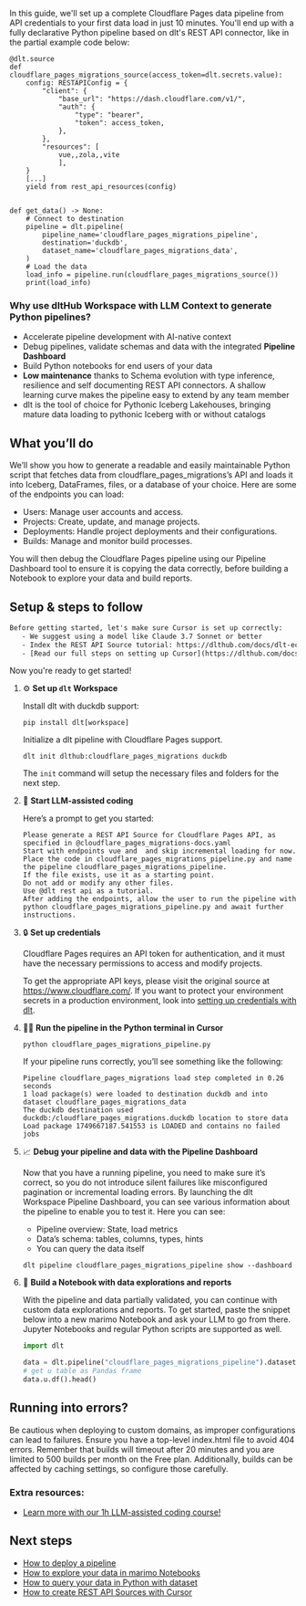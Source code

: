 In this guide, we'll set up a complete Cloudflare Pages data pipeline from API credentials to your first data load in just 10 minutes. You'll end up with a fully declarative Python pipeline based on dlt's REST API connector, like in the partial example code below:

```python-outcome
@dlt.source
def cloudflare_pages_migrations_source(access_token=dlt.secrets.value):
    config: RESTAPIConfig = {
        "client": {
            "base_url": "https://dash.cloudflare.com/v1/",
            "auth": {
                "type": "bearer",
                "token": access_token,
            },
        },
        "resources": [
            vue,,zola,,vite
            ],
    }
    [...]
    yield from rest_api_resources(config)


def get_data() -> None:
    # Connect to destination
    pipeline = dlt.pipeline(
        pipeline_name='cloudflare_pages_migrations_pipeline',
        destination='duckdb',
        dataset_name='cloudflare_pages_migrations_data', 
    )
    # Load the data
    load_info = pipeline.run(cloudflare_pages_migrations_source())
    print(load_info) 
```

### Why use dltHub Workspace with LLM Context to generate Python pipelines?

- Accelerate pipeline development with AI-native context
- Debug pipelines, validate schemas and data with the integrated **Pipeline Dashboard**
- Build Python notebooks for end users of your data
- **Low maintenance** thanks to Schema evolution with type inference, resilience and self documenting REST API connectors. A shallow learning curve makes the pipeline easy to extend by any team member
- dlt is the tool of choice for Pythonic Iceberg Lakehouses, bringing mature data loading to pythonic Iceberg with or without catalogs

## What you’ll do

We’ll show you how to generate a readable and easily maintainable Python script that fetches data from cloudflare_pages_migrations’s API and loads it into Iceberg, DataFrames, files, or a database of your choice. Here are some of the endpoints you can load:

- Users: Manage user accounts and access.
- Projects: Create, update, and manage projects.
- Deployments: Handle project deployments and their configurations.
- Builds: Manage and monitor build processes.

You will then debug the Cloudflare Pages pipeline using our Pipeline Dashboard tool to ensure it is copying the data correctly, before building a Notebook to explore your data and build reports.

## Setup & steps to follow

```default
Before getting started, let's make sure Cursor is set up correctly:
   - We suggest using a model like Claude 3.7 Sonnet or better
   - Index the REST API Source tutorial: https://dlthub.com/docs/dlt-ecosystem/verified-sources/rest_api/ and add it to context as **@dlt rest api**
   - [Read our full steps on setting up Cursor](https://dlthub.com/docs/dlt-ecosystem/llm-tooling/cursor-restapi#23-configuring-cursor-with-documentation)
```

Now you're ready to get started!

1. ⚙️ **Set up `dlt` Workspace**
    
    Install dlt with duckdb support:
    ```shell
    pip install dlt[workspace]
    ```

    Initialize a dlt pipeline with Cloudflare Pages support.
    ```shell
    dlt init dlthub:cloudflare_pages_migrations duckdb
    ```

    The `init` command will setup the necessary files and folders for the next step.
    
2. 🤠 **Start LLM-assisted coding**
    
    Here’s a prompt to get you started:
    
    ```prompt
    Please generate a REST API Source for Cloudflare Pages API, as specified in @cloudflare_pages_migrations-docs.yaml 
    Start with endpoints vue and  and skip incremental loading for now. 
    Place the code in cloudflare_pages_migrations_pipeline.py and name the pipeline cloudflare_pages_migrations_pipeline. 
    If the file exists, use it as a starting point. 
    Do not add or modify any other files. 
    Use @dlt rest api as a tutorial. 
    After adding the endpoints, allow the user to run the pipeline with python cloudflare_pages_migrations_pipeline.py and await further instructions.
    ```

    
3. 🔒 **Set up credentials** 
    
    Cloudflare Pages requires an API token for authentication, and it must have the necessary permissions to access and modify projects.
    
    To get the appropriate API keys, please visit the original source at https://www.cloudflare.com/.
    If you want to protect your environment secrets in a production environment, look into [setting up credentials with dlt](https://dlthub.com/docs/walkthroughs/add_credentials).
    
4. 🏃‍♀️ **Run the pipeline in the Python terminal in Cursor**
    
    ```shell
    python cloudflare_pages_migrations_pipeline.py
    ```
    
    If your pipeline runs correctly, you’ll see something like the following:
    
    ```shell
    Pipeline cloudflare_pages_migrations load step completed in 0.26 seconds
    1 load package(s) were loaded to destination duckdb and into dataset cloudflare_pages_migrations_data
    The duckdb destination used duckdb:/cloudflare_pages_migrations.duckdb location to store data
    Load package 1749667187.541553 is LOADED and contains no failed jobs
    ```
    
5. 📈 **Debug your pipeline and data with the Pipeline Dashboard**

    Now that you have a running pipeline, you need to make sure it’s correct, so you do not introduce silent failures like misconfigured pagination or incremental loading errors. By launching the dlt Workspace Pipeline Dashboard, you can see various information about the pipeline to enable you to test it. Here you can see:
    - Pipeline overview: State, load metrics
    - Data’s schema: tables, columns, types, hints
    - You can query the data itself
    
    ```shell
    dlt pipeline cloudflare_pages_migrations_pipeline show --dashboard
    ```
    
6. 🐍 **Build a Notebook with data explorations and reports**

    With the pipeline and data partially validated, you can continue with custom data explorations and reports. To get started, paste the snippet below into a new marimo Notebook and ask your LLM to go from there. Jupyter Notebooks and regular Python scripts are supported as well.

    
    ```python
    import dlt

   data = dlt.pipeline("cloudflare_pages_migrations_pipeline").dataset()
   # get u table as Pandas frame
   data.u.df().head()
    ```

## Running into errors?

Be cautious when deploying to custom domains, as improper configurations can lead to failures. Ensure you have a top-level index.html file to avoid 404 errors. Remember that builds will timeout after 20 minutes and you are limited to 500 builds per month on the Free plan. Additionally, builds can be affected by caching settings, so configure those carefully.

### Extra resources:

- [Learn more with our 1h LLM-assisted coding course!](https://www.youtube.com/watch?v=GGid70rnJuM)

## Next steps

- [How to deploy a pipeline](https://dlthub.com/docs/walkthroughs/deploy-a-pipeline)
- [How to explore your data in marimo Notebooks](https://dlthub.com/docs/general-usage/dataset-access/marimo)
- [How to query your data in Python with dataset](https://dlthub.com/docs/general-usage/dataset-access/dataset)
- [How to create REST API Sources with Cursor](https://dlthub.com/docs/dlt-ecosystem/llm-tooling/cursor-restapi)